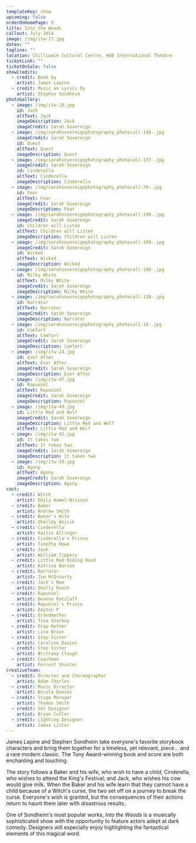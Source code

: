 ```yaml
---
templateKey: show
upcoming: false
orderOnHomePage: 0
title: Into the Woods
callout: July 2014
image: /img/itw-17.jpg
dates: ""
tagline: ""
location: Chilliwack Cultural Centre, HUB International Theatre
ticketLink: ""
ticketOnSale: false
showCredits:
  - credit: Book by
    artist: James Lapine
  - credit: Music an Lyrics by
    artist: Stephen Sondheim
photoGallery:
  - image: /img/itw-18.jpg
    id: Jack
    altText: Jack
    imageDescription: Jack
    imageCredit: Sarah Sovereign
  - image: /img/sarahsovereignphotography_photocall-148-.jpg
    imageCredit: Sarah Sovereign
    id: Quest
    altText: Quest
    imageDescription: Quest
  - image: /img/sarahsovereignphotography_photocall-157-.jpg
    imageCredit: Sarah Sovereign
    id: Cinderella
    altText: Cinderella
    imageDescription: Cinderella
  - image: /img/sarahsovereignphotography_photocall-70-.jpg
    id: Fear
    altText: Fear
    imageCredit: Sarah Sovereign
    imageDescription: Fear
  - image: /img/sarahsovereignphotography_photocall-199-.jpg
    imageCredit: Sarah Sovereign
    id: Children will Listen
    altText: Children will Listen
    imageDescription: Children will Listen
  - image: /img/sarahsovereignphotography_photocall-189-.jpg
    imageCredit: Sarah Sovereign
    id: Wicked
    altText: Wicked
    imageDescription: Wicked
  - image: /img/sarahsovereignphotography_photocall-180-.jpg
    id: Milky White
    altText: Milky White
    imageCredit: Sarah Sovereign
    imageDescription: Milky White
  - image: /img/sarahsovereignphotography_photocall-118-.jpg
    id: Narrator
    altText: Narrator
    imageCredit: Sarah Sovereign
    imageDescription: Narrator
  - image: /img/sarahsovereignphotography_photocall-10-.jpg
    id: Comfort
    altText: Comfort
    imageCredit: Sarah Sovereign
    imageDescription: Comfort
  - image: /img/itw-24.jpg
    id: Ever After
    altText: Ever After
    imageCredit: Sarah Sovereign
    imageDescription: Ever After
  - image: /img/itw-47.jpg
    id: Rapunzel
    altText: Rapunzel
    imageCredit: Sarah Sovereign
    imageDescription: Rapunzel
  - image: /img/itw-49.jpg
    id: Little Red and Wolf
    imageCredit: Sarah Sovereign
    imageDescription: Little Red and Wolf
    altText: Little Red and Wolf
  - image: /img/itw-41.jpg
    id: It takes two
    altText: It takes two
    imageCredit: Sarah Sovereign
    imageDescription: It takes two
  - image: /img/itw-20.jpg
    id: Agony
    altText: Agony
    imageCredit: Sarah Sovereign
    imageDescription: Agony
cast:
  - credit: Witch
    artist: Emily Hamel-Brisson
  - credit: Baker
    artist: Andrew Smith
  - credit: Baker's Wife
    artist: Shelley Wojcik
  - credit: Cinderella
    artist: Kaitie Allinger
  - credit: Cinderella's Prince
    artist: Timothy Howe
  - credit: Jack
    artist: William Tippery
  - credit: Little Red Riding Hood
    artist: Katrina Barson
  - credit: Narrator
    artist: Jim McGroarty
  - credit: Jack's Mom
    artist: Shelly Roach
  - credit: Rapunzel
    artist: Deanne Ratzlaff
  - credit: Rapunzel's Prince
    artist: Dayton P
  - credit: Grandmother
    artist: Tina Sharkey
  - credit: Step Mother
    artist: Lisa Braun
  - credit: Step Sister
    artist: Caroline Davies
  - credit: Step Sister
    artist: Brittany Clough
  - credit: Coachman
    artist: Forrest Shuster
creativeTeam:
  - credit: Director and Choreographer
    artist: Adam Charles
  - credit: Music Director
    artist: Nicola Davies
  - credit: Stage Manager
    artist: Thomas Smith
  - credit: Set Designer
    artist: Bryan Cutler
  - credit: Lighting Designer
    artist: Jamea Lister
---
```

James Lapine and Stephen Sondheim take everyone's favorite storybook characters and bring them together for a timeless, yet relevant, piece... and a rare modern classic. The Tony Award-winning book and score are both enchanting and touching.

The story follows a Baker and his wife, who wish to have a child; Cinderella, who wishes to attend the King's Festival; and Jack, who wishes his cow would give milk. When the Baker and his wife learn that they cannot have a child because of a Witch's curse, the two set off on a journey to break the curse. Everyone's wish is granted, but the consequences of their actions return to haunt them later with disastrous results.

One of Sondheim's most popular works, *Into the Woods* is a musically sophisticated show with the opportunity to feature actors adept at dark comedy. Designers will especially enjoy highlighting the fantastical elements of this magical word.